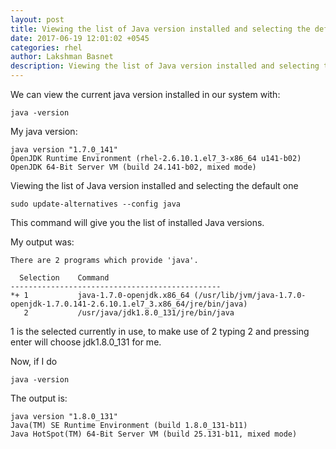```yaml
---
layout: post
title: Viewing the list of Java version installed and selecting the default one
date: 2017-06-19 12:01:02 +0545
categories: rhel
author: Lakshman Basnet
description: Viewing the list of Java version installed and selecting the default one on Redhat Enterprise Linux | Redhat Enterpise Linux Blog , How to
---
```

We can view the current java version installed in our system with:
	
	java -version

My java version:
	
	java version "1.7.0_141"
	OpenJDK Runtime Environment (rhel-2.6.10.1.el7_3-x86_64 u141-b02)
	OpenJDK 64-Bit Server VM (build 24.141-b02, mixed mode)



Viewing the list of Java version installed and selecting the default one

	sudo update-alternatives --config java

This command will give you the list of installed Java versions.

My output was:
	
	There are 2 programs which provide 'java'.

	  Selection    Command
	-----------------------------------------------
	*+ 1           java-1.7.0-openjdk.x86_64 (/usr/lib/jvm/java-1.7.0-openjdk-1.7.0.141-2.6.10.1.el7_3.x86_64/jre/bin/java)
	   2           /usr/java/jdk1.8.0_131/jre/bin/java

1 is the selected currently in use, to make use of 2 typing 2 and pressing enter will choose jdk1.8.0_131 for me.

Now, if I do
	
	java -version

The output is:

	java version "1.8.0_131"
	Java(TM) SE Runtime Environment (build 1.8.0_131-b11)
	Java HotSpot(TM) 64-Bit Server VM (build 25.131-b11, mixed mode)

